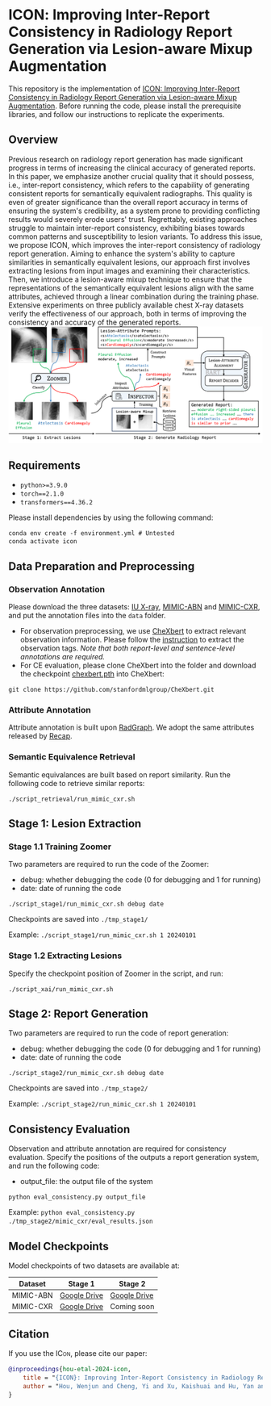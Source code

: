 # <span style="font-variant:small-caps;">ICON</span>: Improving Inter-Report Consistency in Radiology Report Generation via Lesion-aware Mixup Augmentation

This repository is the implementation of [ICON: Improving Inter-Report Consistency in Radiology Report Generation via Lesion-aware Mixup Augmentation](https://arxiv.org/abs/2402.12844). Before running the code, please install the prerequisite libraries, and follow our instructions to replicate the experiments.

## Overview

Previous research on radiology report generation has made significant progress in terms of increasing the clinical accuracy of generated reports. In this paper, we emphasize another crucial quality that it should possess, i.e., inter-report consistency, which refers to the capability of generating consistent reports for semantically equivalent radiographs. This quality is even of greater significance than the overall report accuracy in terms of ensuring the system's credibility, as a system prone to providing conflicting results would severely erode users' trust. Regrettably, existing approaches struggle to maintain inter-report consistency, exhibiting biases towards common patterns and susceptibility to lesion variants. To address this issue, we propose ICON, which improves the inter-report consistency of radiology report generation. Aiming to enhance the system's ability to capture similarities in semantically equivalent lesions, our approach first involves extracting lesions from input images and examining their characteristics. Then, we introduce a lesion-aware mixup technique to ensure that the representations of the semantically equivalent lesions align with the same attributes, achieved through a linear combination during the training phase. Extensive experiments on three publicly available chest X-ray datasets verify the effectiveness of our approach, both in terms of improving the consistency and accuracy of the generated reports.
![Alt text](figure/overview.png?raw=true "Title")

## Requirements

- `python>=3.9.0`
- `torch==2.1.0`
- `transformers==4.36.2`

Please install dependencies by using the following command:

```
conda env create -f environment.yml # Untested
conda activate icon
```

## Data Preparation and Preprocessing

### Observation Annotation
Please download the three datasets: [IU X-ray](https://openi.nlm.nih.gov/faq), [MIMIC-ABN](https://github.com/zzxslp/WCL/) and [MIMIC-CXR](https://physionet.org/content/mimic-cxr-jpg/2.0.0/), and put the annotation files into the `data` folder.

- For observation preprocessing, we use [CheXbert](https://arxiv.org/pdf/2004.09167.pdf) to extract relevant observation information. Please follow the [instruction](https://github.com/stanfordmlgroup/CheXbert#prerequisites) to extract the observation tags. _Note that both report-level and sentence-level annotations are required._
- For CE evaluation, please clone CheXbert into the folder and download the checkpoint [chexbert.pth](https://stanfordmedicine.box.com/s/c3stck6w6dol3h36grdc97xoydzxd7w9) into CheXbert:

```
git clone https://github.com/stanfordmlgroup/CheXbert.git
```

### Attribute Annotation
Attribute annotation is built upon [RadGraph](https://physionet.org/content/radgraph/1.0.0/). We adopt the same attributes released by [Recap](https://github.com/wjhou/Recap/tree/main/data/20240101).

### Semantic Equivalence Retrieval
Semantic equivalances are built based on report similarity. Run the following code to retrieve similar reports:
```
./script_retrieval/run_mimic_cxr.sh
```

## Stage 1: Lesion Extraction
### Stage 1.1 Training Zoomer
Two parameters are required to run the code of the Zoomer:
- debug: whether debugging the code (0 for debugging and 1 for running)
- date: date of running the code
```
./script_stage1/run_mimic_cxr.sh debug date
```

Checkpoints are saved into `./tmp_stage1/`

Example: `./script_stage1/run_mimic_cxr.sh 1 20240101`

### Stage 1.2 Extracting Lesions
Specify the checkpoint position of Zoomer in the script, and run:
```
./script_xai/run_mimic_cxr.sh
```

## Stage 2: Report Generation
Two parameters are required to run the code of report generation:
- debug: whether debugging the code (0 for debugging and 1 for running)
- date: date of running the code
```
./script_stage2/run_mimic_cxr.sh debug date
```

Checkpoints are saved into `./tmp_stage2/`

Example: `./script_stage2/run_mimic_cxr.sh 1 20240101`

## Consistency Evaluation

Observation and attribute annotation are required for consistency evaluation. Specify the positions of the outputs a report generation system, and run the following code:
- output_file: the output file of the system 
```
python eval_consistency.py output_file
```

Example: `python eval_consistency.py ./tmp_stage2/mimic_cxr/eval_results.json`

## Model Checkpoints

Model checkpoints of two datasets are available at:

| Dataset |Stage 1|Stage 2|
|---------|-------|-------|
|MIMIC-ABN|[Google Drive](https://drive.google.com/file/d/1-CnFhtdzb-wGN31pUvFcV269JE_KrIyH/view?usp=drive_link)|[Google Drive](https://drive.google.com/file/d/1ICapdG35Qe9VfA9vPE7EktOUU3Gk9emK/view?usp=drive_link)|
|MIMIC-CXR|[Google Drive](https://drive.google.com/file/d/1zd1LXjqBQ_na7LFZ5Rq6segiRCxWRZZF/view?usp=drive_link)|Coming soon|

## Citation

If you use the <span style="font-variant:small-caps;">ICon</span>, please cite our paper:

```bibtex
@inproceedings{hou-etal-2024-icon,
    title = "{ICON}: Improving Inter-Report Consistency in Radiology Report Generation via Lesion-aware Mixup Augmentation",
    author = "Hou, Wenjun and Cheng, Yi and Xu, Kaishuai and Hu, Yan and Li, Wenjie and Liu, Jiang",
}
```
